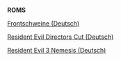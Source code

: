 <b>ROMS</b>

<a href="https://download.loveroms.com/downloader/rom/Frontschweine%20(Germany).7z?id=250652&token=1513816680-Hyai4WiOguX8BIhTco3%2FeAQ9J7aszHjIhnzHv8GGgaw%3D">Frontschweine (Deutsch)</a>

<a href="https://download.loveroms.com/downloader/rom/Resident%20Evil%20-%20Directors%20Cut%20(Germany).7z?id=251626&token=1513817050-jV%2Fy5sjcfQLP9c0GImrXHx%2B10fXlB4h1EJPXDjVeZdw%3D">Resident Evil Directors Cut (Deutsch)</a>

<a href="https://download.loveroms.com/downloader/rom/Resident%20Evil%203%20-%20Nemesis%20(Germany).7z?id=251643&token=1513817118-p5QL%2FSZuCMhYhOPKsbVYK2gv04V%2FRNUUy0DgsTvaU8s%3D">Resident Evil 3 Nemesis (Deutsch)</a>
